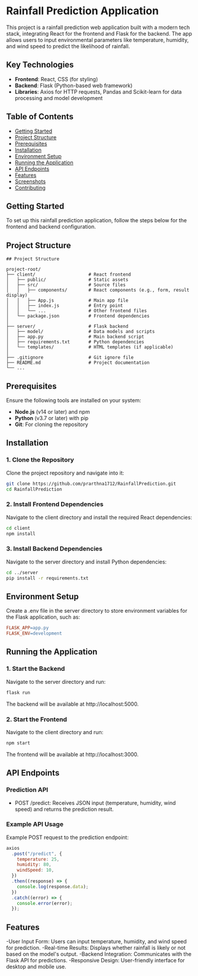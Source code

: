 # Rainfall Prediction Application

This project is a rainfall prediction web application built with a modern tech stack, integrating React for the frontend and Flask for the backend. The app allows users to input environmental parameters like temperature, humidity, and wind speed to predict the likelihood of rainfall.

## Key Technologies

- **Frontend**: React, CSS (for styling)
- **Backend**: Flask (Python-based web framework)
- **Libraries**: Axios for HTTP requests, Pandas and Scikit-learn for data processing and model development

## Table of Contents

- [Getting Started](#getting-started)
- [Project Structure](#project-structure)
- [Prerequisites](#prerequisites)
- [Installation](#installation)
- [Environment Setup](#environment-setup)
- [Running the Application](#running-the-application)
- [API Endpoints](#api-endpoints)
- [Features](#features)
- [Screenshots](#screenshots)
- [Contributing](#contributing)

## Getting Started

To set up this rainfall prediction application, follow the steps below for the frontend and backend configuration.

## Project Structure

```
## Project Structure

project-root/
├── client/                    # React frontend
│   ├── public/                # Static assets
│   ├── src/                   # Source files
│   │   ├── components/        # React components (e.g., form, result display)
│   │   ├── App.js             # Main app file
│   │   ├── index.js           # Entry point
│   │   └── ...                # Other frontend files
│   └── package.json           # Frontend dependencies
│
├── server/                    # Flask backend
│   ├── model/                 # Data models and scripts
│   ├── app.py                 # Main backend script
│   ├── requirements.txt       # Python dependencies
│   └── templates/             # HTML templates (if applicable)
│
├── .gitignore                 # Git ignore file
├── README.md                  # Project documentation
└── ...
```

## Prerequisites

Ensure the following tools are installed on your system:

- **Node.js** (v14 or later) and npm
- **Python** (v3.7 or later) with pip
- **Git**: For cloning the repository

## Installation

### 1. Clone the Repository

Clone the project repository and navigate into it:

```bash
git clone https://github.com/prarthna1712/RainfallPrediction.git
cd RainfallPrediction

```

### 2. Install Frontend Dependencies

Navigate to the client directory and install the required React dependencies:

```bash
cd client
npm install

```

### 3. Install Backend Dependencies

Navigate to the server directory and install Python dependencies:

```bash
cd ../server
pip install -r requirements.txt
```

## Environment Setup

Create a .env file in the server directory to store environment variables for the Flask application, such as:

```makefile
FLASK_APP=app.py
FLASK_ENV=development
```

## Running the Application

### 1. Start the Backend

Navigate to the server directory and run:

```bash
flask run
```

The backend will be available at http://localhost:5000.

### 2. Start the Frontend

Navigate to the client directory and run:

```bash
npm start
```

The frontend will be available at http://localhost:3000.

## API Endpoints

### Prediction API

- POST /predict: Receives JSON input (temperature, humidity, wind speed) and returns the prediction result.

### Example API Usage

Example POST request to the prediction endpoint:

```javascript
axios
  .post("/predict", {
    temperature: 25,
    humidity: 80,
    windSpeed: 10,
  })
  .then((response) => {
    console.log(response.data);
  })
  .catch((error) => {
    console.error(error);
  });
```

## Features

-User Input Form: Users can input temperature, humidity, and wind speed for prediction.
-Real-time Results: Displays whether rainfall is likely or not based on the model's output.
-Backend Integration: Communicates with the Flask API for predictions.
-Responsive Design: User-friendly interface for desktop and mobile use.
